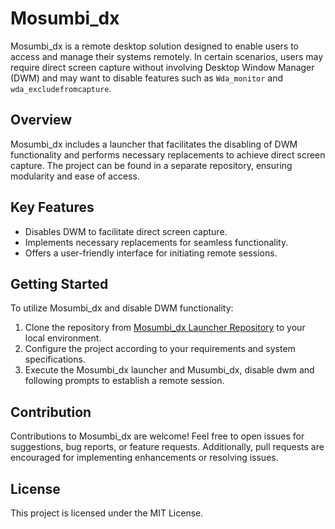 # Mosumbi_dx

Mosumbi_dx is a remote desktop solution designed to enable users to access and manage their systems remotely. In certain scenarios, users may require direct screen capture without involving Desktop Window Manager (DWM) and may want to disable features such as `Wda_monitor` and `wda_excludefromcapture`.

## Overview

Mosumbi_dx includes a launcher that facilitates the disabling of DWM functionality and performs necessary replacements to achieve direct screen capture. The project can be found in a separate repository, ensuring modularity and ease of access.

## Key Features

- Disables DWM to facilitate direct screen capture.
- Implements necessary replacements for seamless functionality.
- Offers a user-friendly interface for initiating remote sessions.

## Getting Started

To utilize Mosumbi_dx and disable DWM functionality:

1. Clone the repository from [Mosumbi_dx Launcher Repository](https://github.com/yaseenyahya/mosumbi_dx_launcher) to your local environment.
2. Configure the project according to your requirements and system specifications.
3. Execute the Mosumbi_dx launcher and Musumbi_dx, disable dwm and following prompts to establish a remote session.

## Contribution

Contributions to Mosumbi_dx are welcome! Feel free to open issues for suggestions, bug reports, or feature requests. Additionally, pull requests are encouraged for implementing enhancements or resolving issues.

## License

This project is licensed under the MIT License.
